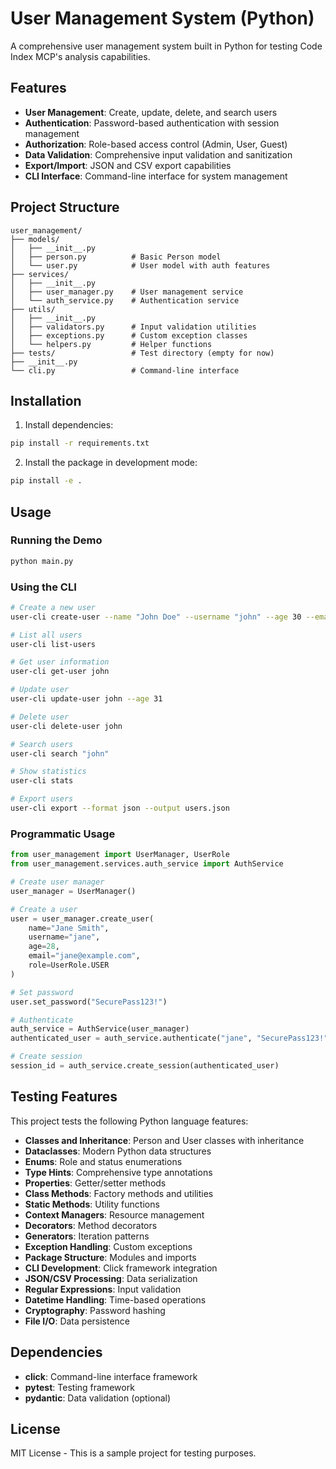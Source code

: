 # User Management System (Python)

A comprehensive user management system built in Python for testing Code Index MCP's analysis capabilities.

## Features

- **User Management**: Create, update, delete, and search users
- **Authentication**: Password-based authentication with session management
- **Authorization**: Role-based access control (Admin, User, Guest)
- **Data Validation**: Comprehensive input validation and sanitization
- **Export/Import**: JSON and CSV export capabilities
- **CLI Interface**: Command-line interface for system management

## Project Structure

```
user_management/
├── models/
│   ├── __init__.py
│   ├── person.py          # Basic Person model
│   └── user.py            # User model with auth features
├── services/
│   ├── __init__.py
│   ├── user_manager.py    # User management service
│   └── auth_service.py    # Authentication service
├── utils/
│   ├── __init__.py
│   ├── validators.py      # Input validation utilities
│   ├── exceptions.py      # Custom exception classes
│   └── helpers.py         # Helper functions
├── tests/                 # Test directory (empty for now)
├── __init__.py
└── cli.py                 # Command-line interface
```

## Installation

1. Install dependencies:
```bash
pip install -r requirements.txt
```

2. Install the package in development mode:
```bash
pip install -e .
```

## Usage

### Running the Demo

```bash
python main.py
```

### Using the CLI

```bash
# Create a new user
user-cli create-user --name "John Doe" --username "john" --age 30 --email "john@example.com"

# List all users
user-cli list-users

# Get user information
user-cli get-user john

# Update user
user-cli update-user john --age 31

# Delete user
user-cli delete-user john

# Search users
user-cli search "john"

# Show statistics
user-cli stats

# Export users
user-cli export --format json --output users.json
```

### Programmatic Usage

```python
from user_management import UserManager, UserRole
from user_management.services.auth_service import AuthService

# Create user manager
user_manager = UserManager()

# Create a user
user = user_manager.create_user(
    name="Jane Smith",
    username="jane",
    age=28,
    email="jane@example.com",
    role=UserRole.USER
)

# Set password
user.set_password("SecurePass123!")

# Authenticate
auth_service = AuthService(user_manager)
authenticated_user = auth_service.authenticate("jane", "SecurePass123!")

# Create session
session_id = auth_service.create_session(authenticated_user)
```

## Testing Features

This project tests the following Python language features:

- **Classes and Inheritance**: Person and User classes with inheritance
- **Dataclasses**: Modern Python data structures
- **Enums**: Role and status enumerations
- **Type Hints**: Comprehensive type annotations
- **Properties**: Getter/setter methods
- **Class Methods**: Factory methods and utilities
- **Static Methods**: Utility functions
- **Context Managers**: Resource management
- **Decorators**: Method decorators
- **Generators**: Iteration patterns
- **Exception Handling**: Custom exceptions
- **Package Structure**: Modules and imports
- **CLI Development**: Click framework integration
- **JSON/CSV Processing**: Data serialization
- **Regular Expressions**: Input validation
- **Datetime Handling**: Time-based operations
- **Cryptography**: Password hashing
- **File I/O**: Data persistence

## Dependencies

- **click**: Command-line interface framework
- **pytest**: Testing framework
- **pydantic**: Data validation (optional)

## License

MIT License - This is a sample project for testing purposes.